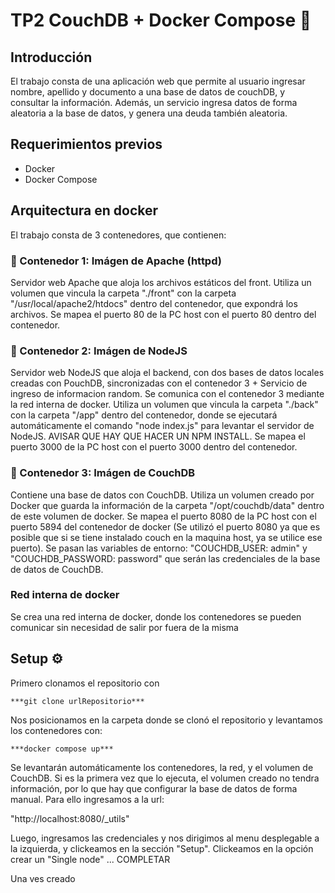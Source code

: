 # TP2 CouchDB + Docker Compose 📘 

## Introducción
El trabajo consta de una aplicación web que permite al usuario ingresar nombre, apellido y documento a una base de datos de couchDB, y consultar la información. Además, un servicio ingresa 
datos de forma aleatoria a la base de datos, y genera una deuda también aleatoria.


## Requerimientos previos
- Docker
- Docker Compose

## Arquitectura en docker

El trabajo consta de 3 contenedores, que contienen:
### 🐳 Contenedor 1: Imágen de Apache (httpd)
Servidor web Apache que aloja los archivos estáticos del front. Utiliza un volumen que vincula la carpeta "./front" con la carpeta "/usr/local/apache2/htdocs" dentro del contenedor, que expondrá los archivos. 
Se mapea el puerto 80 de la PC host con el puerto 80 dentro del contenedor.
### 🐳 Contenedor 2: Imágen de NodeJS
Servidor web NodeJS que aloja el backend, con dos bases de datos locales creadas con PouchDB, sincronizadas con el contenedor 3 + Servicio de ingreso de informacion random. 
Se comunica con el contenedor 3 mediante la red interna de docker. Utiliza un volumen que vincula la carpeta "./back" con la carpeta "/app" dentro del contenedor, donde se ejecutará automáticamente el comando "node index.js" para 
levantar el servidor de NodeJS. AVISAR QUE HAY QUE HACER UN NPM INSTALL. Se mapea el puerto 3000 de la PC host con el puerto 3000 dentro del contenedor.
### 🐳 Contenedor 3: Imágen de CouchDB
Contiene una base de datos con CouchDB. Utiliza un volumen creado por Docker que guarda la información de la carpeta "/opt/couchdb/data" dentro de este volumen de docker. Se mapea el puerto 8080 de la PC host con el puerto 
5894 del contenedor de docker (Se utilizó el puerto 8080 ya que es posible que si se tiene instalado couch en la maquina host, ya se utilice ese puerto). Se pasan las variables de entorno: "COUCHDB_USER: admin"
y "COUCHDB_PASSWORD: password" que serán las credenciales de la base de datos de CouchDB.
### Red interna de docker
Se crea una red interna de docker, donde los contenedores se pueden comunicar sin necesidad de salir por fuera de la misma

## Setup ⚙️

Primero clonamos el repositorio con 

```
***git clone urlRepositorio***
```

Nos posicionamos en la carpeta donde se clonó el repositorio y levantamos los contenedores con:

```
***docker compose up***
```

Se levantarán automáticamente los contenedores, la red, y el volumen de CouchDB. Si es la primera vez que lo ejecuta, el volumen creado no tendra información, por lo que hay que configurar la base de datos de 
forma manual. Para ello ingresamos a la url:

"http://localhost:8080/_utils"

Luego, ingresamos las credenciales y nos dirigimos al menu desplegable a la izquierda, y clickeamos en la sección "Setup". Clickeamos en la opción crear un "Single node" ... COMPLETAR


Una ves creado






